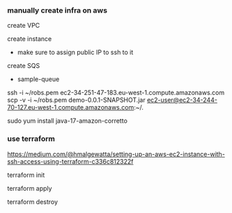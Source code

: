 

### manually create infra on aws
create VPC

create instance
 - make sure to assign public IP to ssh to it

create SQS
 - sample-queue

ssh -i ~/robs.pem ec2-34-251-47-183.eu-west-1.compute.amazonaws.com
scp -v -i ~/robs.pem demo-0.0.1-SNAPSHOT.jar ec2-user@ec2-34-244-70-127.eu-west-1.compute.amazonaws.com:~/.

sudo yum install java-17-amazon-corretto

### use terraform

https://medium.com/@hmalgewatta/setting-up-an-aws-ec2-instance-with-ssh-access-using-terraform-c336c812322f

terraform init

terraform apply

terraform destroy
